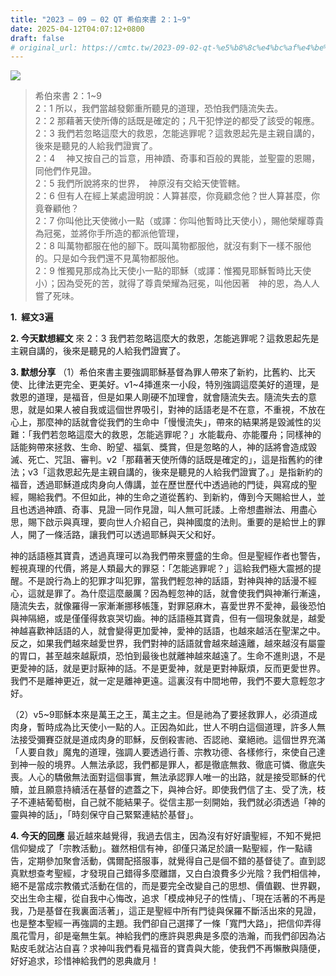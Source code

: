 ```yaml
---
title: "2023 – 09 – 02 QT 希伯來書 2：1~9"
date: 2025-04-12T04:07:12+0800
draft: false
# original_url: https://cmtc.tw/2023-09-02-qt-%e5%b8%8c%e4%bc%af%e4%be%86%e6%9b%b8-2%ef%bc%9a19
---
```


![](/images/qt.jpg)
> 希伯來書 2：1\~9  
> 2：1 所以，我們當越發鄭重所聽見的道理，恐怕我們隨流失去。  
> 2：2 那藉著天使所傳的話既是確定的；凡干犯悖逆的都受了該受的報應。  
> 2：3 我們若忽略這麼大的救恩，怎能逃罪呢？這救恩起先是主親自講的，後來是聽見的人給我們證實了。  
> 2：4 　神又按自己的旨意，用神蹟、奇事和百般的異能，並聖靈的恩賜，同他們作見證。  
> 2：5 我們所說將來的世界，　神原沒有交給天使管轄。  
> 2：6 但有人在經上某處證明說：人算甚麼，你竟顧念他？世人算甚麼，你竟眷顧他？  
> 2：7 你叫他比天使微小一點（或譯：你叫他暫時比天使小），賜他榮耀尊貴為冠冕，並將你手所造的都派他管理，  
> 2：8 叫萬物都服在他的腳下。既叫萬物都服他，就沒有剩下一樣不服他的。只是如今我們還不見萬物都服他。  
> 2：9 惟獨見那成為比天使小一點的耶穌（或譯：惟獨見耶穌暫時比天使小）；因為受死的苦，就得了尊貴榮耀為冠冕，叫他因著　神的恩，為人人嘗了死味。

**1.  經文3遍**

**2. 今天默想經文**
來 2：3 我們若忽略這麼大的救恩，怎能逃罪呢？這救恩起先是主親自講的，後來是聽見的人給我們證實了。

**3. 默想分享**
（1）希伯來書主要強調耶穌基督為罪人帶來了新約，比舊約、比天使、比律法更完全、更美好。v1\~4挿進來一小段，特別強調這麼美好的道理，是救恩的道理，是福音，但是如果人剛硬不加理會，就會隨流失去。隨流失去的意思，就是如果人被自我或這個世界吸引，對神的話語老是不在意，不重視，不放在心上，那麼神的話就會從我們的生命中「慢慢流失」，帶來的結果將是毀滅性的災難：「我們若忽略這麼大的救恩，怎能逃罪呢？」水能載舟、亦能覆舟；同樣神的話能夠帶來拯救、生命、盼望、福氣、獎賞，但是忽略的人，神的話將會造成毀滅、死亡、咒詛、審判。v2「那藉著天使所傳的話既是確定的」，這是指舊約的律法；v3「這救恩起先是主親自講的，後來是聽見的人給我們證實了。」是指新約的福音，透過耶穌道成肉身向人傳講，並在歷世歷代中透過祂的門徒，與寫成的聖經，賜給我們。不但如此，神的生命之道從舊約、到新約，傳到今天賜給世人，並且也透過神蹟、奇事、見證一同作見證，叫人無可託諉。上帝想盡辦法、用盡心思，賜下啟示與真理，要向世人介紹自己，與神國度的法則。重要的是給世上的罪人，開了一條活路，讓我們可以透過耶穌與天父和好。

神的話語極其寶貴，透過真理可以為我們帶來豐盛的生命。但是聖經作者也警告，輕視真理的代價，將是人類最大的罪惡：「怎能逃罪呢？」這給我們極大震撼的提醒。不是說行為上的犯罪才叫犯罪，當我們輕忽神的話語，對神與神的話漫不經心，這就是罪了。為什麼這麼嚴厲？因為輕忽神的話，就會使我們與神漸行漸遠，隨流失去，就像羅得一家漸漸挪移帳篷，對罪惡麻木，喜愛世界不愛神，最後恐怕與神隔絕，或是僅僅得救哀哭切齒。神的話語極其寶貴，但有一個現象就是，越愛神越喜歡神話語的人，就會變得更加愛神，愛神的話語，也越來越活在聖潔之中。反之，如果我們越來越愛世界，我們對神的話語就會越來越遠離，越來越沒有屬靈的胃口，甚至越來越厭煩，恐怕到最後也就離神越來越遠了。生命不進則退，不是更愛神的話，就是更討厭神的話。不是更愛神，就是更對神厭煩，反而更愛世界。我們不是離神更近，就一定是離神更遠。這裏沒有中間地帶，我們不要大意輕忽才好。

（2）v5\~9耶穌本來是萬王之王，萬主之主。但是祂為了要拯救罪人，必須道成肉身，暫時成為比天使小一點的人。正因為如此，世人不明白這個道理，許多人無法接受彌賽亞就是道成肉身的耶穌，反倒殺害祂、否認祂、棄絕祂。這個世界充滿「人要自救」魔鬼的道理，強調人要透過行善、宗教功德、各樣修行，來使自己達到神一般的境界。人無法承認，我們都是罪人，都是徹底無救、徹底可憐、徹底失喪。人心的驕傲無法面對這個事實，無法承認罪人唯一的出路，就是接受耶穌的代贖，並且願意持續活在基督的遮蓋之下，與神合好。即使我們信了主、受了洗，枝子不連結葡萄樹，自己就不能結果子。從信主那一刻開始，我們就必須透過「神的靈與神的話」，「時刻保守自己緊緊連結於基督」。

**4. 今天的回應**
最近越來越覺得，我過去信主，因為沒有好好讀聖經，不知不覺把信仰變成了「宗教活動」。雖然相信有神，卻僅只滿足於讀一點聖經，作一點禱告，定期參加聚會活動，偶爾配搭服事，就覺得自己是個不錯的基督徒了。直到認真默想查考聖經，才發現自己錯得多麼離譜，又白白浪費多少光陰？我們相信神，絕不是當成宗教儀式活動在信的，而是要完全改變自己的思想、價值觀、世界觀，交出生命主權，從自我中心悔改，追求「模成神兒子的性情」、「現在活著的不再是我，乃是基督在我裏面活著」，這正是聖經中所有門徒與保羅不斷活出來的見證，也是整本聖經一再強調的主題。我們卻自己選擇了一條「寬門大路」，把信仰弄得風花雪月，卻是毫無生氣。神給我們的應許與恩典是多麼的浩瀚，而我們卻因為沾點皮毛就沾沾自喜？求神叫我們看見福音的寶貴與大能，使我們不再懶散與隨便，好好追求，珍惜神給我們的恩典歲月！
